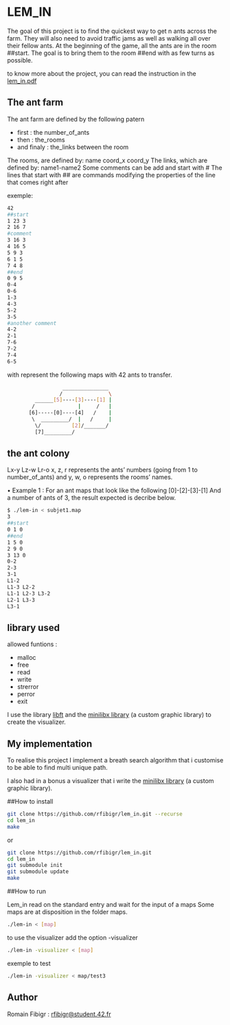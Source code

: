 # LEM_IN

The goal of this project is to find the quickest way to get n ants across the farm.
They will also need to avoid traffic jams as well as walking all over their fellow ants.
At the beginning of the game, all the ants are in the room ##start. The goal is to bring them to the room ##end with as few turns as possible.

to know more about the project, you can read the instruction in the [lem_in.pdf](https://github.com/rfibigr/lem_in/divers/lem_in.fr.pdf)


## The ant farm

The ant farm are defined by the following patern
+ first : the number_of_ants
+ then : the_rooms
+ and finaly : the_links between the room

The rooms, are defined by: name coord_x coord_y
The links, which are defined by: name1-name2
Some comments can be add and start with #
The lines that start with ## are commands modifying the properties of the line that comes right after

exemple:

```bash
42
##start
1 23 3
2 16 7
#comment
3 16 3
4 16 5
5 9 3
6 1 5
7 4 8
##end
0 9 5
0-4
0-6
1-3
4-3
5-2
3-5
#another comment
4-2
2-1
7-6
7-2
7-4
6-5
```

with represent the following maps with 42 ants to transfer.

```bash
                  _______________
                 /               \
         ______[5]----[3]----[1] |
        /              |     /   |
       [6]-----[0]----[4]   /    |
        \  _________/  |   /     |
         \/          [2]/_______/
         [7]_________/
```


## the ant colony

Lx-y Lz-w Lr-o
x, z, r represents the ants’ numbers (going from 1 to number_of_ants) and y,
w, o represents the rooms’ names.

• Example 1 :
For an ant maps that look like the following
[0]-[2]-[3]-[1]
And a number of ants of 3, the result expected is decribe below.

```bash
$ ./lem-in < subjet1.map
3
##start
0 1 0
##end
1 5 0
2 9 0
3 13 0
0-2
2-3
3-1
L1-2
L1-3 L2-2
L1-1 L2-3 L3-2
L2-1 L3-3
L3-1
```

## library used

allowed funtions :
+ malloc
+ free
+ read
+ write
+ strerror
+ perror
+ exit

I use the library [libft](https://github.com/rfibigr/libft)
and the [minilibx library](https://github.com/rfibigr/push_swap/tree/master/lib/minilibx_macos) (a custom graphic library) to create the visualizer.


## My implementation

To realise this project I implement a breath search algorithm that i customise to be able to find multi unique path.

I also had in a bonus a visualizer that i write the [minilibx library](https://github.com/rfibigr/push_swap/tree/master/lib/minilibx_macos) (a custom graphic library).

##How to install

```bash
git clone https://github.com/rfibigr/lem_in.git --recurse
cd lem_in
make
```

or

```bash
git clone https://github.com/rfibigr/lem_in.git
cd lem_in
git submodule init
git submodule update
make
```

##How to run

Lem_in read on the standard entry and wait for the input of a maps
Some maps are at disposition in the folder maps.

```bash
./lem-in < [map]
```

to use the visualizer add the option -visualizer

```bash
./lem-in -visualizer < [map]
```
exemple to test
```bash
./lem-in -visualizer < map/test3
```


## Author

Romain Fibigr : rfibigr@student.42.fr
